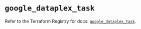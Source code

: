 # `google_dataplex_task`

Refer to the Terraform Registry for docs: [`google_dataplex_task`](https://registry.terraform.io/providers/hashicorp/google/6.14.1/docs/resources/dataplex_task).
